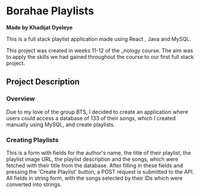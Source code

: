 # Borahae Playlists
**Made by Khadijat Oyeleye**

This is a full stack playlist application made using React , Java and MySQL.

This project was created in weeks 11-12 of the _nology course. The aim was to apply the skills we had gained throughout the course to our first full stack project.

## Project Description
### Overview
Due to my love of the group BTS, I decided to create an application where users could access a database of 133 of their songs, which I created manually using MySQL, and create playlists.

### Creating Playlists
This is a form with fields for the author's name, the title of their playlist, the playlist image URL, the playlist description and the songs, which were fetched with their title from the database. After filling in these fields and pressing the 'Create Playlist' button, a POST request is submitted to the API. All fields in string form, with the songs selected by their IDs which were converted into strings.  